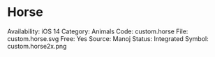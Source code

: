 # Horse

Availability: iOS 14
Category: Animals
Code: custom.horse
File: custom.horse.svg
Free: Yes
Source: Manoj
Status: Integrated
Symbol: custom.horse2x.png